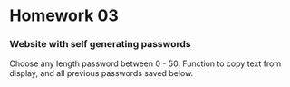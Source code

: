 # Homework 03
### Website with self generating passwords
Choose any length password between 0 - 50. Function to copy text from display, and all previous passwords saved below.